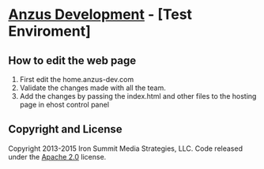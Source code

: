 # [Anzus Development](http://anzus-dev.com/) - [Test Enviroment]

## How to edit the web page

1. First edit the home.anzus-dev.com
2. Validate the changes made with all the team.
3. Add the changes by passing the index.html and other files to the hosting page in ehost control panel

## Copyright and License

Copyright 2013-2015 Iron Summit Media Strategies, LLC. Code released under the [Apache 2.0](https://github.com/IronSummitMedia/startbootstrap-agency/blob/gh-pages/LICENSE) license.
